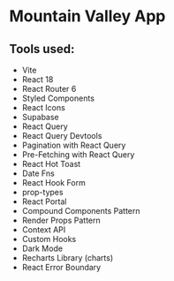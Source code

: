 # Mountain Valley App

<!-- <img src="screenshot-1.png" width="500px"/>
<img src="screenshot-2.png" width="500px"/>
<img src="screenshot-3.png" width="500px"/>
<img src="screenshot-4.png" width="500px"/> -->

## Tools used:

-   Vite
-   React 18
-   React Router 6
-   Styled Components
-   React Icons
-   Supabase
-   React Query
-   React Query Devtools
-   Pagination with React Query
-   Pre-Fetching with React Query
-   React Hot Toast
-   Date Fns
-   React Hook Form
-   prop-types
-   React Portal
-   Compound Components Pattern
-   Render Props Pattern
-   Context API
-   Custom Hooks
-   Dark Mode
-   Recharts Library (charts)
-   React Error Boundary

<!-- [Link to project](https://) -->

